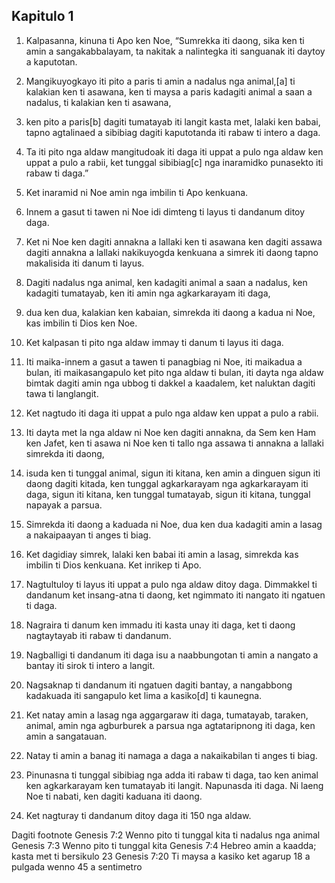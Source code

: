 Kapitulo 1
----------

1. Kalpasanna, kinuna ti Apo ken Noe, “Sumrekka iti daong, sika ken ti amin a sangakabbalayam, ta nakitak a nalintegka iti sanguanak iti daytoy a kaputotan.
2. Mangikuyogkayo iti pito a paris ti amin a nadalus nga animal,[a] ti kalakian ken ti asawana, ken ti maysa a paris kadagiti animal a saan a nadalus, ti kalakian ken ti asawana,
3. ken pito a paris[b] dagiti tumatayab iti langit kasta met, lalaki ken babai, tapno agtalinaed a sibibiag dagiti kaputotanda iti rabaw ti intero a daga.
4. Ta iti pito nga aldaw mangitudoak iti daga iti uppat a pulo nga aldaw ken uppat a pulo a rabii, ket tunggal sibibiag[c] nga inaramidko punasekto iti rabaw ti daga.”
5. Ket inaramid ni Noe amin nga imbilin ti Apo kenkuana.

6. Innem a gasut ti tawen ni Noe idi dimteng ti layus ti dandanum ditoy daga.
7. Ket ni Noe ken dagiti annakna a lallaki ken ti asawana ken dagiti assawa dagiti annakna a lallaki nakikuyogda kenkuana a simrek iti daong tapno makalisida iti danum ti layus.
8. Dagiti nadalus nga animal, ken kadagiti animal a saan a nadalus, ken kadagiti tumatayab, ken iti amin nga agkarkarayam iti daga,
9. dua ken dua, kalakian ken kabaian, simrekda iti daong a kadua ni Noe, kas imbilin ti Dios ken Noe.
10. Ket kalpasan ti pito nga aldaw immay ti danum ti layus iti daga.

11. Iti maika-innem a gasut a tawen ti panagbiag ni Noe, iti maikadua a bulan, iti maikasangapulo ket pito nga aldaw ti bulan, iti dayta nga aldaw bimtak dagiti amin nga ubbog ti dakkel a kaadalem, ket naluktan dagiti tawa ti langlangit.
12. Ket nagtudo iti daga iti uppat a pulo nga aldaw ken uppat a pulo a rabii.
13. Iti dayta met la nga aldaw ni Noe ken dagiti annakna, da Sem ken Ham ken Jafet, ken ti asawa ni Noe ken ti tallo nga assawa ti annakna a lallaki simrekda iti daong,
14. isuda ken ti tunggal animal, sigun iti kitana, ken amin a dinguen sigun iti daong dagiti kitada, ken tunggal agkarkarayam nga agkarkarayam iti daga, sigun iti kitana, ken tunggal tumatayab, sigun iti kitana, tunggal napayak a parsua.
15. Simrekda iti daong a kaduada ni Noe, dua ken dua kadagiti amin a lasag a nakaipaayan ti anges ti biag.
16. Ket dagidiay simrek, lalaki ken babai iti amin a lasag, simrekda kas imbilin ti Dios kenkuana. Ket inrikep ti Apo.

17. Nagtultuloy ti layus iti uppat a pulo nga aldaw ditoy daga. Dimmakkel ti dandanum ket insang-atna ti daong, ket ngimmato iti nangato iti ngatuen ti daga.
18. Nagraira ti danum ken immadu iti kasta unay iti daga, ket ti daong nagtaytayab iti rabaw ti dandanum.
19. Nagballigi ti dandanum iti daga isu a naabbungotan ti amin a nangato a bantay iti sirok ti intero a langit.
20. Nagsaknap ti dandanum iti ngatuen dagiti bantay, a nangabbong kadakuada iti sangapulo ket lima a kasiko[d] ti kaunegna.
21. Ket natay amin a lasag nga aggargaraw iti daga, tumatayab, taraken, animal, amin nga agburburek a parsua nga agtataripnong iti daga, ken amin a sangatauan.
22. Natay ti amin a banag iti namaga a daga a nakaikabilan ti anges ti biag.
23. Pinunasna ti tunggal sibibiag nga adda iti rabaw ti daga, tao ken animal ken agkarkarayam ken tumatayab iti langit. Napunasda iti daga. Ni laeng Noe ti nabati, ken dagiti kaduana iti daong.
24. Ket nagturay ti dandanum ditoy daga iti 150 nga aldaw.

Dagiti footnote
Genesis 7:2 Wenno pito ti tunggal kita ti nadalus nga animal
Genesis 7:3 Wenno pito ti tunggal kita
Genesis 7:4 Hebreo amin a kaadda; kasta met ti bersikulo 23
Genesis 7:20 Ti maysa a kasiko ket agarup 18 a pulgada wenno 45 a sentimetro
